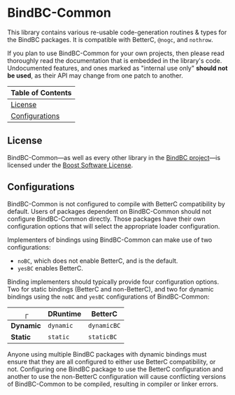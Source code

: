 # BindBC-Common
This library contains various re-usable code-generation routines & types for the BindBC packages. It is compatible with BetterC, `@nogc`, and `nothrow`.

If you plan to use BindBC-Common for your own projects, then please read thoroughly read the documentation that is embedded in the library's code. Undocumented features, and ones marked as "internal use only" **should not be used**, as their API may change from one patch to another.

| Table of Contents |
|-------------------|
|[License](#license)|
|[Configurations](#configurations)|

## License

BindBC-Common&mdash;as well as every other library in the [BindBC project](https://github.com/BindBC)&mdash;is licensed under the [Boost Software License](https://www.boost.org/LICENSE_1_0.txt).

## Configurations
BindBC-Common is not configured to compile with BetterC compatibility by default. Users of packages dependent on BindBC-Common should not configure BindBC-Common directly. Those packages have their own configuration options that will select the appropriate loader configuration.

Implementers of bindings using BindBC-Common can make use of two configurations:
* `noBC`, which does not enable BetterC, and is the default.
* `yesBC` enables BetterC.

Binding implementers should typically provide four configuration options. Two for static bindings (BetterC and non-BetterC), and two for dynamic bindings using the `noBC` and `yesBC` configurations of BindBC-Common:

|     ┌      |  DRuntime  |   BetterC   |
|-------------|------------|-------------|
| **Dynamic** | `dynamic`  | `dynamicBC` |
| **Static**  | `static`   | `staticBC`  |

Anyone using multiple BindBC packages with dynamic bindings must ensure that they are all configured to either use BetterC compatibility, or not. Configuring one BindBC package to use the BetterC configuration and another to use the non-BetterC configuration will cause conflicting versions of BindBC-Common to be compiled, resulting in compiler or linker errors.
